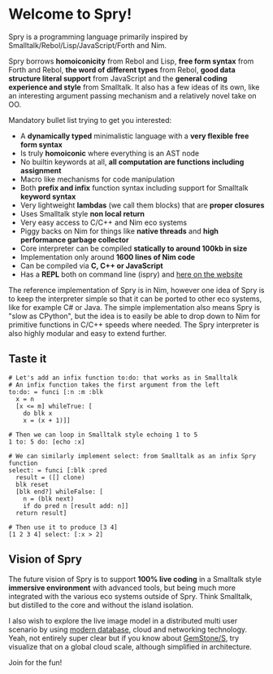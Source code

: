 # Welcome to Spry!

Spry is a programming language primarily inspired by Smalltalk/Rebol/Lisp/JavaScript/Forth and Nim.

Spry borrows **homoiconicity** from Rebol and Lisp, **free form syntax** from Forth and Rebol, **the word of different types** from Rebol, **good data structure literal support** from JavaScript and the **general coding experience and style** from Smalltalk. It also has a few ideas of its own, like an interesting argument passing mechanism and a relatively novel take on OO.

Mandatory bullet list trying to get you interested:

* A **dynamically typed** minimalistic language with a **very flexible free form syntax**
* Is truly **homoiconic** where everything is an AST node
* No builtin keywords at all, **all computation are functions including assignment**
* Macro like mechanisms for code manipulation
* Both **prefix and infix** function syntax including support for Smalltalk **keyword syntax**
* Very lightweight **lambdas** (we call them blocks) that are **proper closures**
* Uses Smalltalk style **non local return**
* Very easy access to C/C++ and Nim eco systems
* Piggy backs on Nim for things like **native threads** and **high performance garbage collector**
* Core interpreter can be compiled **statically to around 100kb in size**
* Implementation only around **1600 lines of Nim code**
* Can be compiled via **C, C++ or JavaScript**
* Has a **REPL** both on command line (ispry) and [here on the website](repl)

The reference implementation of Spry is in Nim, however one idea of Spry is to keep the interpreter simple so that it can be ported to other eco systems, like for example C# or Java. The simple implementation also means Spry is "slow as CPython", but the idea is to easily be able to drop down to Nim for primitive functions in C/C++ speeds where needed. The Spry interpreter is also highly modular and easy to extend further.

## Taste it

```self
# Let's add an infix function to:do: that works as in Smalltalk
# An infix function takes the first argument from the left
to:do: = funci [:n :m :blk
  x = n
  [x <= m] whileTrue: [
    do blk x
    x = (x + 1)]]

# Then we can loop in Smalltalk style echoing 1 to 5
1 to: 5 do: [echo :x]

# We can similarly implement select: from Smalltalk as an infix Spry function
select: = funci [:blk :pred
  result = ([] clone)
  blk reset
  [blk end?] whileFalse: [
    n = (blk next)
    if do pred n [result add: n]]
  return result]

# Then use it to produce [3 4]
[1 2 3 4] select: [:x > 2]
```

## Vision of Spry

The future vision of Spry is to support **100% live coding** in a Smalltalk style **immersive environment** with advanced tools, but being much more integrated with the various eco systems outside of Spry. Think Smalltalk, but distilled to the core and without the island isolation.

I also wish to explore the live image model in a distributed multi user scenario by using [modern database](http://sphia.org), cloud and networking technology. Yeah, not entirely super clear but if you know about [GemStone/S](https://gemtalksystems.com/products/gs64/), try visualize that on a global cloud scale, although simplified in architecture.

Join for the fun!



